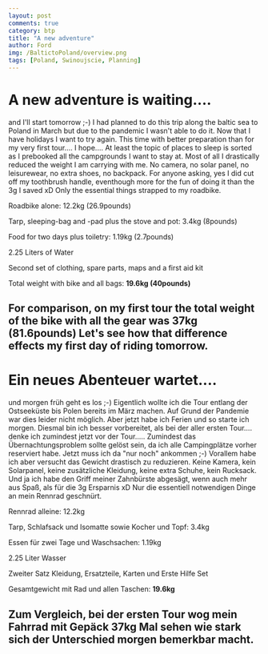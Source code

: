 ```yaml
---
layout: post
comments: true
category: btp
title: "A new adventure"
author: Ford
img: /BaltictoPoland/overview.png
tags: [Poland, Swinoujscie, Planning]
---
```

# A new adventure is waiting....
and I'll start tomorrow ;-)
I had planned to do this trip along the baltic sea to Poland in March but due to the pandemic
I wasn't able to do it. Now that I have holidays I want to try again.
This time with better preparation than for my very first tour.... I hope....
At least the topic of places to sleep is sorted as I prebooked all the campgrounds I want to stay at.
Most of all I drastically reduced the weight I am carrying with me. 
No camera, no solar panel, no leisurewear, no extra shoes, no backpack.
For anyone asking, yes I did cut off my toothbrush handle, eventhough more for the fun of doing it
than the 3g I saved xD
Only the essential things strapped to my roadbike. 

Roadbike alone: 12.2kg (26.9pounds)

Tarp, sleeping-bag and -pad plus the stove and pot: 3.4kg (8pounds)

Food for two days plus toiletry: 1.19kg (2.7pounds)

2.25 Liters of Water

Second set of clothing, spare parts, maps and a first aid kit

Total weight with bike and all bags: **19.6kg (40pounds)**

For comparison, on my first tour the total weight of the bike with all the gear was **37kg (81.6pounds)**
Let's see how that difference effects my first day of riding tomorrow.
---
# Ein neues Abenteuer wartet....
und morgen früh geht es los ;-)
Eigentlich wollte ich die Tour entlang der Ostseeküste bis Polen bereits im März machen.
Auf Grund der Pandemie war dies leider nicht möglich. Aber jetzt habe ich Ferien und so 
starte ich morgen. Diesmal bin ich besser vorbereitet, als bei der aller ersten Tour....
denke ich zumindest jetzt vor der Tour.....
Zumindest das Übernachtungsproblem sollte gelöst sein, da ich alle Campingplätze vorher reserviert habe.
Jetzt muss ich da "nur noch" ankommen ;-)
Vorallem habe ich aber versucht das Gewicht drastisch zu reduzieren.
Keine Kamera, kein Solarpanel, keine zusätzliche Kleidung, keine extra Schuhe, kein Rucksack.
Und ja ich habe den Griff meiner Zahnbürste abgesägt, wenn auch mehr aus Spaß, als für die 3g Ersparnis xD
Nur die essentiell notwendigen Dinge an mein Rennrad geschnürt.

Rennrad alleine: 12.2kg

Tarp, Schlafsack und Isomatte sowie Kocher und Topf: 3.4kg

Essen für zwei Tage und Waschsachen: 1.19kg

2.25 Liter Wasser

Zweiter Satz Kleidung, Ersatzteile, Karten und Erste Hilfe Set

Gesamtgewicht mit Rad und allen Taschen: **19.6kg**

Zum Vergleich, bei der ersten Tour wog mein Fahrrad mit Gepäck **37kg** 
Mal sehen wie stark sich der Unterschied morgen bemerkbar macht.
---
